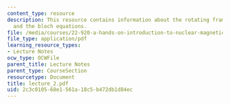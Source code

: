 ```yaml
---
content_type: resource
description: This resource contains information about the rotating frame, RF pulses
  and the bloch equations.
file: /media/courses/22-920-a-hands-on-introduction-to-nuclear-magnetic-resonance-january-iap-1997/2c3c010568e1561a18c5b472db1d84ec_lecture_2.pdf
file_type: application/pdf
learning_resource_types:
- Lecture Notes
ocw_type: OCWFile
parent_title: Lecture Notes
parent_type: CourseSection
resourcetype: Document
title: lecture_2.pdf
uid: 2c3c0105-68e1-561a-18c5-b472db1d84ec
---
```

